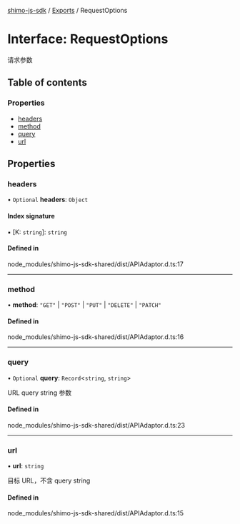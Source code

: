 [shimo-js-sdk](../README.md) / [Exports](../modules.md) / RequestOptions

# Interface: RequestOptions

请求参数

## Table of contents

### Properties

- [headers](RequestOptions.md#headers)
- [method](RequestOptions.md#method)
- [query](RequestOptions.md#query)
- [url](RequestOptions.md#url)

## Properties

### headers

• `Optional` **headers**: `Object`

#### Index signature

▪ [K: `string`]: `string`

#### Defined in

node_modules/shimo-js-sdk-shared/dist/APIAdaptor.d.ts:17

___

### method

• **method**: ``"GET"`` \| ``"POST"`` \| ``"PUT"`` \| ``"DELETE"`` \| ``"PATCH"``

#### Defined in

node_modules/shimo-js-sdk-shared/dist/APIAdaptor.d.ts:16

___

### query

• `Optional` **query**: `Record`<`string`, `string`\>

URL query string 参数

#### Defined in

node_modules/shimo-js-sdk-shared/dist/APIAdaptor.d.ts:23

___

### url

• **url**: `string`

目标 URL，不含 query string

#### Defined in

node_modules/shimo-js-sdk-shared/dist/APIAdaptor.d.ts:15
